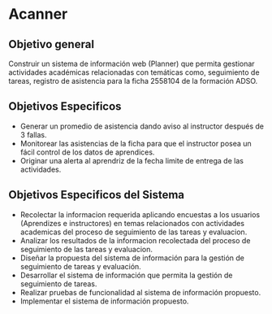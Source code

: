 # Acanner

##  Objetivo general
Construir un sistema de información web (Planner) que permita gestionar actividades académicas relacionadas con temáticas como, seguimiento de tareas, registro de asistencia para la ficha 2558104 de la formación ADSO.

## Objetivos Especificos 
- Generar un promedio de asistencia dando aviso al instructor después de 3 fallas.
- Monitorear las asistencias de la ficha para que el instructor posea un fácil control de los datos de aprendices.
- Originar una alerta al aprendriz de la fecha limite de entrega de las actividades. 

## Objetivos Especificos del Sistema
- Recolectar la informacion requerida aplicando encuestas a los usuarios (Aprendizes e instructores) en temas relacionados con actividades academicas del proceso de seguimiento de las tareas y evaluacion. 
- Analizar los resultados de la informacion recolectada del proceso de seguimiento de las tareas y evaluacion.
- Diseñar la propuesta del sistema de información para la gestión de seguimiento de tareas y evaluación.
- Desarrollar el sistema de información que permita la gestión de seguimiento de tareas.
- Realizar pruebas de funcionalidad al sistema de información propuesto.
- Implementar el sistema de información propuesto.
